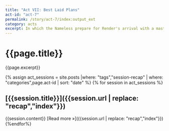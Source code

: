 ```yaml
---
title: "Act VII: Best Laid Plans"
act-id: "act-7"
permalink: /story/act-7/index:output_ext
category: acts
excerpt: In which the Nameless prepare for Render's arrival with a masterful frame job, arson-based real estate acquisition, and believing in the power of love.
---
```

# {{page.title}}

{{page.excerpt}}

{% assign act_sessions = site.posts |where: "tags","session-recap" | where: "categories",page.act-id | sort: "date" %}
{% for session in act_sessions %}
## [{{session.title}}]({{session.url | replace: "recap","index"}})
{{session.content}}
[Read more »]({{session.url | replace: "recap","index"}})
{%endfor%}